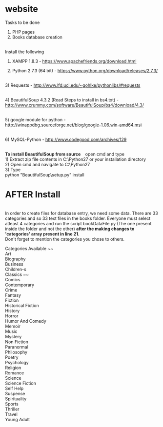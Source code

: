 website
=======
Tasks to be done
<br>
1) PHP pages<br>
2) Books database creation
<br><br>

Install the following<br>
1) XAMPP 1.8.3 - https://www.apachefriends.org/download.html <br>
 
2) Python 2.7.3 (64 bit) - https://www.python.org/download/releases/2.7.3/

<br>3) Requests - http://www.lfd.uci.edu/~gohlke/pythonlibs/#requests

<br>4) BeautifulSoup 4.3.2 (Read Steps to install in bs4.txt) - http://www.crummy.com/software/BeautifulSoup/bs4/download/4.3/

<br>5) google module for python - 	http://winappdbg.sourceforge.net/blog/google-1.06.win-amd64.msi
								
<br>6) MySQL-Python - http://www.codegood.com/archives/129

<br>
<b>To install BeautifulSoup from source </b>
		&nbsp;&nbsp; open cmd and type
<br>1) Extract zip file contents in C:\Python27 or your installation directory
<br>2) Open cmd and navigate to C:\Python27
<br>3) Type 
	<br>	python "BeautifulSoup\setup.py" install

	
AFTER Install
=======
<br>In order to create files for database entry, we need some data. There are 33 categories and so 33 text files in the books folder. Everyone must select atleast 4 categories and run the script bookDataFile.py (The one present inside the folder and not the other) <b>after the making changes to 'categories' array present in line 21.</b>
<br>
Don't forget to mention the categories you chose to others.

Categories Available
~~<br>Art
<br>Biography
<br>Business
<br>Children-s
<br>Classics ~~
<br>Comics
<br>Contemporary
<br>Crime
<br>Fantasy
<br>Fiction
<br>Historical Fiction
<br>History
<br>Horror
<br>Humor And Comedy
<br>Memoir
<br>Music
<br>Mystery
<br>Non Fiction
<br>Paranormal
<br>Philosophy
<br>Poetry
<br>Psychology
<br>Religion
<br>Romance
<br>Science
<br>Science Fiction
<br>Self Help
<br>Suspense
<br>Spirituality
<br>Sports
<br>Thriller
<br>Travel
<br>Young Adult